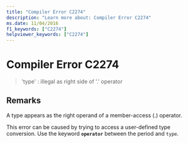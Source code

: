 ```yaml
---
title: "Compiler Error C2274"
description: "Learn more about: Compiler Error C2274"
ms.date: 11/04/2016
f1_keywords: ["C2274"]
helpviewer_keywords: ["C2274"]
---
```

# Compiler Error C2274

> 'type' : illegal as right side of '.' operator

## Remarks

A type appears as the right operand of a member-access (.) operator.

This error can be caused by trying to access a user-defined type conversion. Use the keyword **`operator`** between the period and `type`.